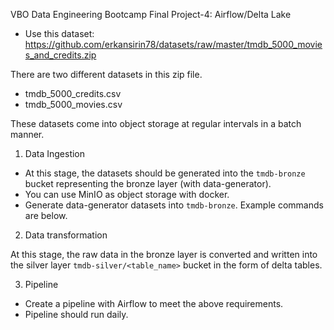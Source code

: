 VBO Data Engineering Bootcamp Final Project-4: Airflow/Delta Lake

- Use this dataset: https://github.com/erkansirin78/datasets/raw/master/tmdb_5000_movies_and_credits.zip

There are two different datasets in this zip file.

- tmdb_5000_credits.csv
- tmdb_5000_movies.csv

These datasets come into object storage at regular intervals in a batch manner.

1. Data Ingestion

- At this stage, the datasets should be generated into the `tmdb-bronze` bucket representing the bronze layer (with data-generator).
- You can use MinIO as object storage with docker.
- Generate data-generator datasets into `tmdb-bronze`. Example commands are below.

2. Data transformation

At this stage, the raw data in the bronze layer is converted and written into the silver layer `tmdb-silver/<table_name>` bucket in the form of delta tables.

3. Pipeline

- Create a pipeline with Airflow to meet the above requirements.
- Pipeline should run daily.